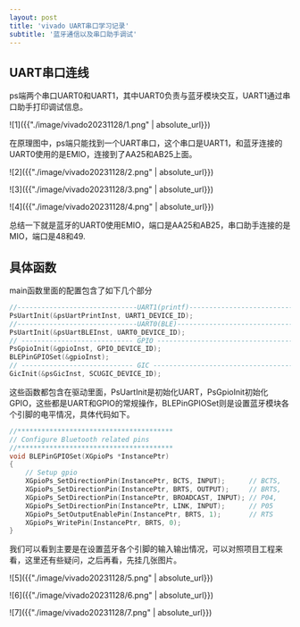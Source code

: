 ```yaml
---
layout: post
title: 'vivado UART串口学习记录'
subtitle: '蓝牙通信以及串口助手调试'
---
```


## UART串口连线

ps端两个串口UART0和UART1，其中UART0负责与蓝牙模块交互，UART1通过串口助手打印调试信息。

![1]({{"./image/vivado20231128/1.png" | absolute_url}})

在原理图中，ps端只能找到一个UART串口，这个串口是UART1，和蓝牙连接的UART0使用的是EMIO，连接到了AA25和AB25上面。

![2]({{"./image/vivado20231128/2.png" | absolute_url}})

![3]({{"./image/vivado20231128/3.png" | absolute_url}})

![4]({{"./image/vivado20231128/4.png" | absolute_url}})

总结一下就是蓝牙的UART0使用EMIO，端口是AA25和AB25，串口助手连接的是MIO，端口是48和49.

## 具体函数

main函数里面的配置包含了如下几个部分
~~~c
//------------------------------UART1(printf)-----------------------------
PsUartInit(&psUartPrintInst, UART1_DEVICE_ID);
//------------------------------UART0(BLE)--------------------------------
PsUartInit(&psUartBLEInst, UART0_DEVICE_ID);
// ---------------------------- GPIO -------------------------------------
PsGpioInit(&gpioInst, GPIO_DEVICE_ID);
BLEPinGPIOSet(&gpioInst);
// ---------------------------- GIC --------------------------------------
GicInit(&psGicInst, SCUGIC_DEVICE_ID);
~~~
这些函数都包含在驱动里面，PsUartInit是初始化UART，PsGpioInit初始化GPIO，这些都是UART和GPIO的常规操作，BLEPinGPIOSet则是设置蓝牙模块各个引脚的电平情况，具体代码如下。
~~~c
//***************************************
// Configure Bluetooth related pins
//***************************************
void BLEPinGPIOSet(XGpioPs *InstancePtr)
{
	// Setup gpio
	XGpioPs_SetDirectionPin(InstancePtr, BCTS, INPUT);		// BCTS,
	XGpioPs_SetDirectionPin(InstancePtr, BRTS, OUTPUT);		// BRTS,
	XGpioPs_SetDirectionPin(InstancePtr, BROADCAST, INPUT); // P04,
	XGpioPs_SetDirectionPin(InstancePtr, LINK, INPUT);		// P05
	XGpioPs_SetOutputEnablePin(InstancePtr, BRTS, 1);		// RTS
	XGpioPs_WritePin(InstancePtr, BRTS, 0);
}
~~~
我们可以看到主要是在设置蓝牙各个引脚的输入输出情况，可以对照项目工程来看，这里还有些疑问，之后再看，先挂几张图片。

![5]({{"./image/vivado20231128/5.png" | absolute_url}})

![6]({{"./image/vivado20231128/6.png" | absolute_url}})

![7]({{"./image/vivado20231128/7.png" | absolute_url}})